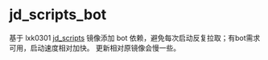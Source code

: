 # jd_scripts_bot
基于 lxk0301 [jd_scripts](https://hub.docker.com/r/lxk0301/jd_scripts) 镜像添加 bot 依赖，避免每次启动反复拉取；有bot需求可用，启动速度相对加快。
更新相对原镜像会慢一些。
